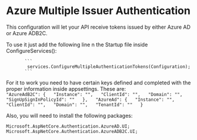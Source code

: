 # Azure Multiple Issuer Authentication

This configuration will let your API receive tokens issued by either Azure AD or Azure ADB2C.

To use it just add the following line n the Startup file inside ConfigureServices():  


           ```
            services.ConfigureMultipleAuthenticationTokens(Configuration);
           ```  
             

For it to work you need to have certain keys defined and completed with the proper information inside appsettings. These are:  
            ```
                "AzureAdB2C": {  
                    "Instance": "",  
                    "ClientId": "",  
                    "Domain": "",  
                    "SignUpSignInPolicyId": ""  
                },  
                "AzureAd": {  
                    "Instance": "",  
                    "ClientId": "",  
                    "Domain": "",  
                    "TenantId": ""  
                }  
            ```  

Also, you will need to install the following packages:  
  
    Microsoft.AspNetCore.Authentication.AzureAD.UI;  
    Microsoft.AspNetCore.Authentication.AzureADB2C.UI;  